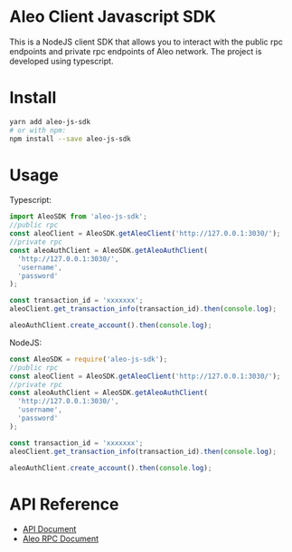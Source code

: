 # Aleo Client Javascript SDK

This is a NodeJS client SDK that allows you to interact with the public rpc endpoints and private rpc endpoints of Aleo network.
The project is developed using typescript.

# Install

```bash
yarn add aleo-js-sdk
# or with npm:
npm install --save aleo-js-sdk
```

# Usage

Typescript:

```typescript
import AleoSDK from 'aleo-js-sdk';
//public rpc
const aleoClient = AleoSDK.getAleoClient('http://127.0.0.1:3030/');
//private rpc
const aleoAuthClient = AleoSDK.getAleoAuthClient(
  'http://127.0.0.1:3030/',
  'username',
  'password'
);

const transaction_id = 'xxxxxxx';
aleoClient.get_transaction_info(transaction_id).then(console.log);

aleoAuthClient.create_account().then(console.log);
```

NodeJS:

```javascript
const AleoSDK = require('aleo-js-sdk');
//public rpc
const aleoClient = AleoSDK.getAleoClient('http://127.0.0.1:3030/');
//private rpc
const aleoAuthClient = AleoSDK.getAleoAuthClient(
  'http://127.0.0.1:3030/',
  'username',
  'password'
);

const transaction_id = 'xxxxxxx';
aleoClient.get_transaction_info(transaction_id).then(console.log);

aleoAuthClient.create_account().then(console.log);
```

# API Reference

- [API Document](https://comdex.github.io/aleo-js-sdk/)
- [Aleo RPC Document](https://developer.aleo.org/testnet/getting_started/overview)
